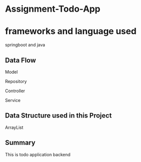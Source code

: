 # Assignment-Todo-App

# frameworks and language used
springboot and java

## Data Flow
Model

Repository

Controller

Service

## Data  Structure used in this Project
ArrayList

##  Summary 
This is todo application backend
